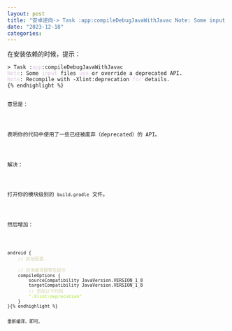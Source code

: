```yaml
---
layout: post
title: "安卓逆向-> Task :app:compileDebugJavaWithJavac Note: Some input files use or override a deprecated API. Note: Recompile with -Xlint:deprecation for details."
date: "2023-12-18"
categories: 
---
```

<p>在安装依赖的时候，提示：</p>

<pre>
<code>&gt; Task :<span style="color:#dcc6e0">app</span>:compileDebugJavaWithJavac
<span style="color:#dcc6e0">Note</span>: Some <span style="color:#dcc6e0">input</span> files <span style="color:#dcc6e0">use</span> or override a deprecated API.
<span style="color:#dcc6e0">Note</span>: Recompile with -Xlint:deprecation <span style="color:#dcc6e0">for</span> details.
{% endhighlight %}

<p>意思是：</p>

<p>表明你的代码中使用了一些已经被废弃（deprecated）的 API。</p>

<p>解决：</p>

<p>打开你的模块级别的 <code>build.gradle</code> 文件。</p>

<p>然后增加：</p>

<pre>
<code>android {
    <span style="color:#d4d0ab">// 其他配置...</span>

    <span style="color:#d4d0ab">// 启用编译器警告提示</span>
    compileOptions {
        sourceCompatibility JavaVersion.VERSION_1_8
        targetCompatibility JavaVersion.VERSION_1_8
        <span style="color:#d4d0ab">// 添加以下代码</span>
        <span style="color:#abe338">&quot;-Xlint:deprecation&quot;</span>
    }
}{% endhighlight %}

<p>重新编译。即可。</p>

<p>&nbsp;</p>

